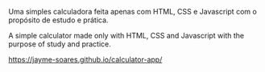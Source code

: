 Uma simples calculadora feita apenas com HTML, CSS e Javascript com o propósito de estudo e prática.

A simple calculator made only with HTML, CSS and Javascript with the purpose of study and practice.

https://jayme-soares.github.io/calculator-app/
